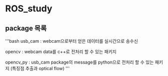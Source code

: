 # ROS_study

## package 목록

'''bash
usb_cam : webcam으로부터 얻은 데이터를 실시간으로 송수신

opencv : webcam data를 c++로 전처리 할 수 있는 패키지

opencv_py : usb_cam package의 message를 python으로 전처리 할 수 있는 패키지 (특징점 추출과 optical flow)
'''
